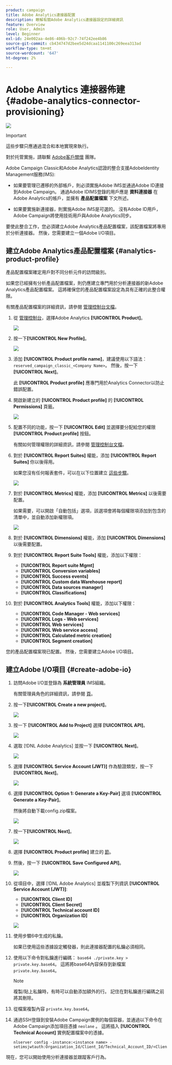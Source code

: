 ```yaml
---
product: campaign
title: Adobe Analytics連接器配置
description: 瞭解有關Adobe Analytics連接器設定的詳細資訊
feature: Overview
role: User, Admin
level: Beginner
exl-id: 24e002aa-4e86-406b-92c7-74f242ee4b86
source-git-commit: cb434747d2bee5d24dcaa1141100c269eea313ad
workflow-type: tm+mt
source-wordcount: '647'
ht-degree: 2%

---
```


# Adobe Analytics 連接器佈建 {#adobe-analytics-connector-provisioning}

![](../../assets/v7-only.svg)

>[!IMPORTANT]
>
> 這些步驟只應通過混合和本地實現來執行。
>
>對於托管實施，請聯繫 [Adobe客戶關懷](https://helpx.adobe.com/tw/enterprise/admin-guide.html/enterprise/using/support-for-experience-cloud.ug.html) 團隊。

Adobe Campaign Classic和Adobe Analytics認證的整合支援AdobeIdentity Management服務(IMS):

* 如果要管理已遷移的外部帳戶，則必須實施Adobe IMS並通過Adobe ID連接到Adobe Campaign。 通過Adobe IDIMS登錄的用戶應是 **資料連接器** 在Adobe Analytics的帳戶，並擁有 **產品配置檔案** 下文所述。

* 如果要實施新連接器，則實施Adobe IMS是可選的。 沒有Adobe ID用戶，Adobe Campaign將使用技術用戶與Adobe Analytics同步。

要使此整合工作，您必須建立Adobe Analytics產品配置檔案，該配置檔案將專用於分析連接器。 然後，您需要建立一個Adobe I/O項目。

## 建立Adobe Analytics產品配置檔案 {#analytics-product-profile}

產品配置檔案確定用戶對不同分析元件的訪問級別。

如果您已經擁有分析產品配置檔案，則仍應建立專門用於分析連接器的新Adobe Analytics產品配置檔案。 這將確保您的產品配置檔案設定為具有正確的此整合權限。

有關產品配置檔案的詳細資訊，請參閱 [管理控制台文檔](https://helpx.adobe.com/mt/enterprise/admin-guide.html)。

1. 從 [管理控制台](https://adminconsole.adobe.com/)，選擇Adobe Analytics **[!UICONTROL Product]**。

   ![](assets/do-not-localize/triggers_1.png)

1. 按一下&#x200B;**[!UICONTROL New Profile]**。

   ![](assets/do-not-localize/triggers_2.png)

1. 添加 **[!UICONTROL Product profile name]**，建議使用以下語法： `reserved_campaign_classic_<Company Name>`。 然後，按一下 **[!UICONTROL Next]**。

   此 **[!UICONTROL Product profile]** 應專門用於Analytics Connector以防止錯誤配置。

1. 開啟新建立的 **[!UICONTROL Product profile]** 的 **[!UICONTROL Permissions]** 頁籤。

   ![](assets/do-not-localize/triggers_3.png)

1. 配置不同的功能，按一下 **[!UICONTROL Edit]** 並選擇要分配給您的權限 **[!UICONTROL Product profile]** 按鈕。

   有關如何管理權限的詳細資訊，請參閱 [管理控制台文檔](https://helpx.adobe.com/mt/enterprise/using/manage-permissions-and-roles.html)。

1. 對於 **[!UICONTROL Report Suites]** 權能，添加 **[!UICONTROL Report Suites]** 你以後得用。

   如果您沒有任何報表套件，可以在以下位置建立 [這些步驟](../../platform/using/adobe-analytics-connector.md#report-suite-analytics)。

   ![](assets/do-not-localize/triggers_4.png)

1. 對於 **[!UICONTROL Metrics]** 權能，添加 **[!UICONTROL Metrics]** 以後需要配置。

   如果需要，可以開啟「自動包括」選項，該選項會將每個權限項添加到包含的清單中，並自動添加新權限項。

   ![](assets/do-not-localize/triggers_13.png)

1. 對於 **[!UICONTROL Dimensions]** 權能，添加 **[!UICONTROL Dimensions]** 以後需要配置。

1. 對於 **[!UICONTROL Report Suite Tools]** 權能，添加以下權限：

   * **[!UICONTROL Report suite Mgmt]**
   * **[!UICONTROL Conversion variables]**
   * **[!UICONTROL Success events]**
   * **[!UICONTROL Custom data Warehouse report]**
   * **[!UICONTROL Data sources manager]**
   * **[!UICONTROL Classifications]**

1. 對於 **[!UICONTROL Analytics Tools]** 權能，添加以下權限：

   * **[!UICONTROL Code Manager - Web services]**
   * **[!UICONTROL Logs - Web services]**
   * **[!UICONTROL Web services]**
   * **[!UICONTROL Web service access]**
   * **[!UICONTROL Calculated metric creation]**
   * **[!UICONTROL Segment creation]**

您的產品配置檔案現已配置。 然後，您需要建立Adobe I/O項目。

## 建立Adobe I/O項目 {#create-adobe-io}

1. 訪問Adobe I/O並登錄為 **系統管理員** IMS組織。

   有關管理員角色的詳細資訊，請參閱 [頁](https://helpx.adobe.com/enterprise/using/admin-roles.html)。

1. 按一下&#x200B;**[!UICONTROL Create a new project]**。

   ![](assets/do-not-localize/triggers_5.png)

1. 按一下 **[!UICONTROL Add to Project]** 選擇 **[!UICONTROL API]**。

   ![](assets/do-not-localize/triggers_6.png)

1. 選取 [!DNL Adobe Analytics] 並按一下 **[!UICONTROL Next]**。

   ![](assets/do-not-localize/triggers_7.png)

1. 選擇 **[!UICONTROL Service Account (JWT)]** 作為驗證類型，按一下 **[!UICONTROL Next]**。

   ![](assets/do-not-localize/triggers_8.png)

1. 選擇 **[!UICONTROL Option 1: Generate a Key-Pair]** 選項 **[!UICONTROL Generate a Key-Pair]**。

   然後將自動下載config.zip檔案。

   ![](assets/do-not-localize/triggers_9.png)

1. 按一下&#x200B;**[!UICONTROL Next]**。

   ![](assets/do-not-localize/triggers_10.png)

1. 選擇 **[!UICONTROL Product profile]** 建立的 [節](#analytics-product-profile)。

1. 然後，按一下 **[!UICONTROL Save Configured API]**。

   ![](assets/do-not-localize/triggers_11.png)

1. 從項目中，選擇 [!DNL Adobe Analytics] 並複製下列資訊 **[!UICONTROL Service Account (JWT)]**:

   * **[!UICONTROL Client ID]**
   * **[!UICONTROL Client Secret]**
   * **[!UICONTROL Technical account ID]**
   * **[!UICONTROL Organization ID]**

   ![](assets/do-not-localize/triggers_12.png)

1. 使用步驟6中生成的私鑰。

   如果已使用這些憑據設定觸發器，則此連接器配置的私鑰必須相同。

1. 使用以下命令對私鑰進行編碼： `base64 ./private.key > private.key.base64`。 這將將base64內容保存到新檔案 `private.key.base64`。

   >[!NOTE]
   >
   >複製/貼上私鑰時，有時可以自動添加額外的行。 記住在對私鑰進行編碼之前將其刪除。

1. 從檔案複製內容 `private.key.base64`。

1. 通過SSH登錄到安裝Adobe Campaign實例的每個容器，並通過以下命令在Adobe Campaign添加項目憑據 `neolane` 。 這將插入 **[!UICONTROL Technical Account]** 實例配置檔案中的憑據。

   ```
   nlserver config -instance:<instance name> -setimsjwtauth:Organization_Id/Client_Id/Technical_Account_ID/<Client_Secret>/<Base64_encoded_Private_Key>
   ```
現在，您可以開始使用分析連接器並跟蹤客戶行為。

